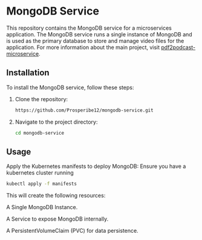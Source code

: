 # MongoDB Service

This repository contains the MongoDB service for a microservices application. The MongoDB service runs a single instance of MongoDB and is used as the primary database to store and manage video files for the application. For more information about the main project, visit [pdf2podcast-microservice](https://github.com/Prosperibe12/pdf2podcast-microservice).

## Installation

To install the MongoDB service, follow these steps:

1. Clone the repository:
    ```bash
    https://github.com/Prosperibe12/mongodb-service.git
    ```
2. Navigate to the project directory:
    ```bash
    cd mongodb-service
    ```

## Usage

Apply the Kubernetes manifests to deploy MongoDB:
Ensure you have a kubernetes cluster running
```bash
kubectl apply -f manifests
```
This will create the following resources:

A Single MongoDB Instance.

A Service to expose MongoDB internally.

A PersistentVolumeClaim (PVC) for data persistence.